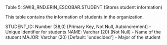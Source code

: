 Table 5: SWIB_RND.ERIN_ESCOBAR.STUDENT (Stores student information)

This table contains the information of students in the organization.

STUDENT_ID: Number (38,0) [Primary Key, Not Null, Autoincrement] - Unique identifier for students
NAME: Varchar (20) [Not Null] - Name of the student
MAJOR: Varchar (20) [Default: 'undecided'] - Major of the student

